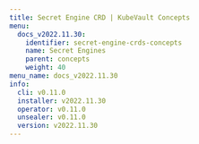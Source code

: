 ```yaml
---
title: Secret Engine CRD | KubeVault Concepts
menu:
  docs_v2022.11.30:
    identifier: secret-engine-crds-concepts
    name: Secret Engines
    parent: concepts
    weight: 40
menu_name: docs_v2022.11.30
info:
  cli: v0.11.0
  installer: v2022.11.30
  operator: v0.11.0
  unsealer: v0.11.0
  version: v2022.11.30
---
```


